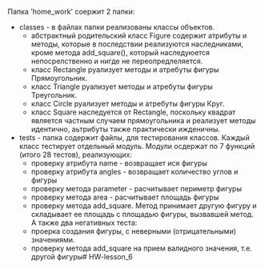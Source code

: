 Папка 'home_work' соержит 2 папки:
- classes - в файлах папки реализованы  классы объектов. 
    - абстрактный родительский класс Figure содержит атрибуты и методы, которые в последствии реализуются наследниками, 
    кроме метода add_square(), который наследуюется непосрелственно и нигде не переопредлеляется.
    - класс Rectangle руализует методы и атребуты фигуры Прямоугольник.
    - класс Triangle руализует методы и атребуты фигуры Треугольник.
    - класс Circle руализует методы и атребуты фигуры Круг.
    - класс Square наследуется от Rectangle, поскольку квадрат является частным случаем прямоугольника и реализует
     методы идентично, аьтрибуты также практически ижденичны.
- tests - папка содержит файлы, для тестирования классов. Каждый класс тестирует отдельный модуль.
 Модули осдержат по 7 функций (итого 28 тестов), реализующих:
    - проверку атрибута name - возвращает ися фигуры
    - проверку атрибута angles - возвращает количество углов и фигуры
    - проверку метода parameter - расчитывает периметр фигуры
    - проверку метода area - расчитывает площадь фигуры
    - проверку метода add_square. Метод принимает другую фигуру и складывает ее площадь с площадью фигуры, вызвавшей метод.
    А также два негативных теста:
    - проерка создания фигуры, с неверными (отрицательными) значениями.
    - проверку метода add_square на прием валидного значения, т.е. другой фигуры# HW-lesson_6
